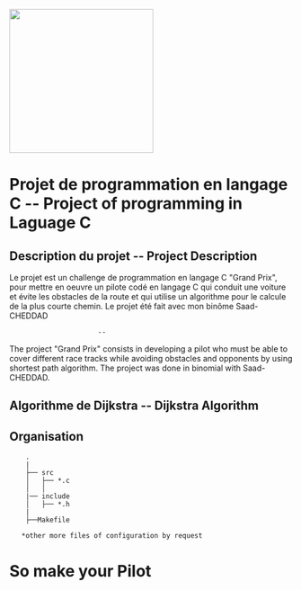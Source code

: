 [<img src="https://www.ensicaen.fr/wp-content/uploads/2017/02/LogoEnsicaen.gif" width="256" >](https://www.ensicaen.fr)

Projet de programmation en langage C  --  Project of programming in Laguage C 
================

## Description du projet   --   Project Description

Le projet est un challenge de programmation en langage C "Grand Prix", pour 
mettre en oeuvre un pilote codé en langage C qui conduit une voiture et évite 
les obstacles de la route et qui utilise un algorithme pour le calcule de la 
plus courte chemin.
Le projet été fait avec mon binôme Saad-CHEDDAD 

                          --

The project "Grand Prix" consists in developing a pilot who must be able to 
cover different race tracks while avoiding obstacles and opponents by using 
shortest path algorithm.
The project was done in binomial with Saad-CHEDDAD.

## Algorithme de Dijkstra  --  Dijkstra Algorithm

## Organisation
 
        .
        | 
        ├── src
        │   ├── *.c
        │   │      
        |── include
        │   ├── *.h
        |
        ├──Makefile
       
       *other more files of configuration by request
       
# So make your Pilot
